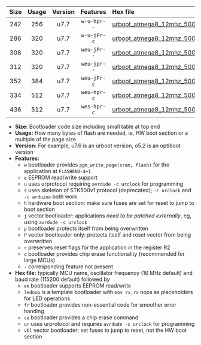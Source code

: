|Size|Usage|Version|Features|Hex file|
|:-:|:-:|:-:|:-:|:--|
|242|256|u7.7|`w-u-hpr--`|[urboot_atmega8_12mhz_500000bps_lednop_fr_ur.hex](https://raw.githubusercontent.com/stefanrueger/urboot.hex/main/mcus/atmega8/fcpu_12mhz/500000_bps/urboot_atmega8_12mhz_500000bps_lednop_fr_ur.hex)|
|286|320|u7.7|`w-u-jPr-c`|[urboot_atmega8_12mhz_500000bps_lednop_fr_ce_ur_vbl.hex](https://raw.githubusercontent.com/stefanrueger/urboot.hex/main/mcus/atmega8/fcpu_12mhz/500000_bps/urboot_atmega8_12mhz_500000bps_lednop_fr_ce_ur_vbl.hex)|
|308|320|u7.7|`weu-jPr--`|[urboot_atmega8_12mhz_500000bps_ee_lednop_ur_vbl.hex](https://raw.githubusercontent.com/stefanrueger/urboot.hex/main/mcus/atmega8/fcpu_12mhz/500000_bps/urboot_atmega8_12mhz_500000bps_ee_lednop_ur_vbl.hex)|
|312|320|u7.7|`weu-jpr--`|[urboot_atmega8_12mhz_500000bps_ee_lednop_fr_ur_vbl.hex](https://raw.githubusercontent.com/stefanrueger/urboot.hex/main/mcus/atmega8/fcpu_12mhz/500000_bps/urboot_atmega8_12mhz_500000bps_ee_lednop_fr_ur_vbl.hex)|
|352|384|u7.7|`weu-jPr-c`|[urboot_atmega8_12mhz_500000bps_ee_lednop_fr_ce_ur_vbl.hex](https://raw.githubusercontent.com/stefanrueger/urboot.hex/main/mcus/atmega8/fcpu_12mhz/500000_bps/urboot_atmega8_12mhz_500000bps_ee_lednop_fr_ce_ur_vbl.hex)|
|334|512|u7.7|`weu-hpr-c`|[urboot_atmega8_12mhz_500000bps_ee_lednop_fr_ce_ur.hex](https://raw.githubusercontent.com/stefanrueger/urboot.hex/main/mcus/atmega8/fcpu_12mhz/500000_bps/urboot_atmega8_12mhz_500000bps_ee_lednop_fr_ce_ur.hex)|
|436|512|u7.7|`wes-hpr-c`|[urboot_atmega8_12mhz_500000bps_ee_lednop_fr_ce.hex](https://raw.githubusercontent.com/stefanrueger/urboot.hex/main/mcus/atmega8/fcpu_12mhz/500000_bps/urboot_atmega8_12mhz_500000bps_ee_lednop_fr_ce.hex)|

- **Size:** Bootloader code size including small table at top end
- **Usage:** How many bytes of flash are needed, ie, HW boot section or a multiple of the page size
- **Version:** For example, u7.6 is an urboot version, o5.2 is an optiboot version
- **Features:**
  + `w` bootloader provides `pgm_write_page(sram, flash)` for the application at `FLASHEND-4+1`
  + `e` EEPROM read/write support
  + `u` uses urprotocol requiring `avrdude -c urclock` for programming
  + `s` uses skeleton of STK500v1 protocol (deprecated); `-c urclock` and `-c arduino` both work
  + `h` hardware boot section: make sure fuses are set for reset to jump to boot section
  + `j` vector bootloader: applications *need to be patched externally*, eg, using `avrdude -c urclock`
  + `p` bootloader protects itself from being overwritten
  + `P` vector bootloader only: protects itself and reset vector from being overwritten
  + `r` preserves reset flags for the application in the register R2
  + `c` bootloader provides chip erase functionality (recommended for large MCUs)
  + `-` corresponding feature not present
- **Hex file:** typically MCU name, oscillator frequency (16 MHz default) and baud rate (115200 default) followed by
  + `ee` bootloader supports EEPROM read/write
  + `lednop` is a template bootloader with `mov rx,rx` nops as placeholders for LED operations
  + `fr` bootloader provides non-essential code for smoother error handing
  + `ce` bootloader provides a chip erase command
  + `ur` uses urprotocol and requires `avrdude -c urclock` for programming
  + `vbl` vector bootloader: set fuses to jump to reset, not the HW boot section

